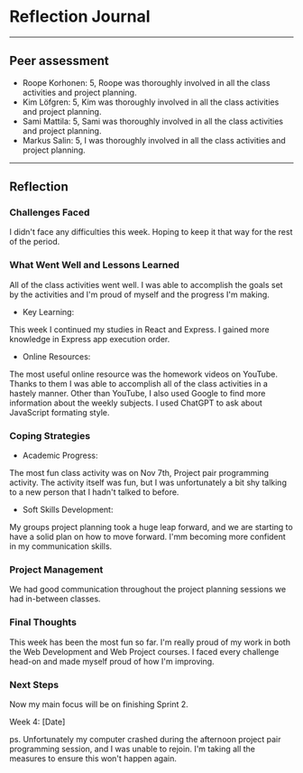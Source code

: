 # Reflection Journal

----

## Peer assessment

- Roope Korhonen:
5,
Roope was thoroughly involved in all the class activities and project planning.
- Kim Löfgren:
5,
Kim was thoroughly involved in all the class activities and project planning.
- Sami Mattila:
5,
Sami was thoroughly involved in all the class activities and project planning.
- Markus Salin:
5,
I was thoroughly involved in all the class activities and project planning.

----

## Reflection

### Challenges Faced

I didn't face any difficulties this week. Hoping to keep it that way for the rest of the period.

### What Went Well and Lessons Learned

All of the class activities went well. I was able to accomplish the goals set by the activities and I'm proud of myself and the progress I'm making.

- Key Learning:

This week I continued my studies in React and Express. I gained more knowledge in Express app execution order.

- Online Resources:

The most useful online resource was the homework videos on YouTube. Thanks to them I was able to accomplish all of the class activities in a hastely manner.
Other than YouTube, I also used Google to find more information about the weekly subjects.
I used ChatGPT to ask about JavaScript formating style.

### Coping Strategies

- Academic Progress:

The most fun class activity was on Nov 7th, Project pair programming activity. The activity itself was fun, but I was unfortunately a bit shy talking to a new person that I hadn't talked to before.

- Soft Skills Development:

My groups project planning took a huge leap forward, and we are starting to have a solid plan on how to move forward. I'mm becoming more confident in my communication skills.

### Project Management

We had good communication throughout the project planning sessions we had in-between classes.

### Final Thoughts

This week has been the most fun so far. I'm really proud of my work in both the Web Development and Web Project courses. I faced every challenge head-on and made myself proud of how I'm improving.

### Next Steps

Now my main focus will be on finishing Sprint 2.

Week 4: [Date]

ps. Unfortunately my computer crashed during the afternoon project pair programming session, and I was unable to rejoin. I'm taking all the measures to ensure this won't happen again.